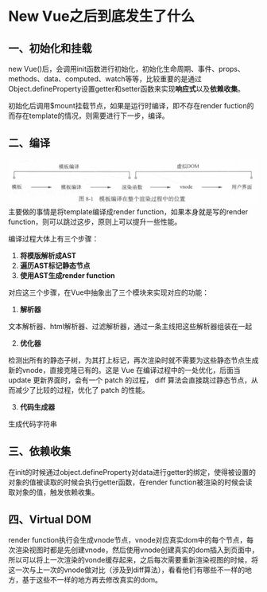 # New Vue之后到底发生了什么

## 一、初始化和挂载
new Vue()后，会调用init函数进行初始化，初始化生命周期、事件、props、methods、data、computed、watch等等，比较重要的是通过Object.defineProperty设置getter和setter函数来实现**响应式**以及**依赖收集**。

初始化后调用$mount挂载节点，如果是运行时编译，即不存在render fuction的而存在template的情况，则需要进行下一步，编译。

## 二、编译
![newvue1](https://github.com/HanochMa/PictureBed/raw/main/blogs/newvue1.png)
主要做的事情是将template编译成render function，如果本身就是写的render function，则可以跳过这步，原则上可以提升一些性能。

编译过程大体上有三个步骤：
1. **将模版解析成AST**
2. **遍历AST标记静态节点**
3. **使用AST生成render function**

对应这三个步骤，在Vue中抽象出了三个模块来实现对应的功能：
1. **解析器**

文本解析器、html解析器、过滤解析器，通过一条主线把这些解析器组装在一起

2. **优化器**

检测出所有的静态子树，为其打上标记，再次渲染时就不需要为这些静态节点生成新的vnode，直接克隆已有的。这是 Vue 在编译过程中的一处优化，后面当 update 更新界面时，会有一个 patch 的过程， diff 算法会直接跳过静态节点，从而减少了比较的过程，优化了 patch 的性能。

3. **代码生成器**

生成代码字符串

## 三、依赖收集
在init的时候通过object.defineProperty对data进行getter的绑定，使得被设置的对象的值被读取的时候会执行getter函数，在render function被渲染的时候会读取对象的值，触发依赖收集。

## 四、Virtual DOM
render function执行会生成vnode节点，vnode对应真实dom中的每个节点，每次渲染视图时都是先创建vnode，然后使用vnode创建真实的dom插入到页面中，所以可以将上一次渲染的vonde缓存起来，之后每次需要重新渲染视图的时候，将这一次与上一次的vnode做对比（涉及到diff算法），看看他们有哪些不一样的地方，基于这些不一样的地方再去修改真实的dom。

<git-talk />